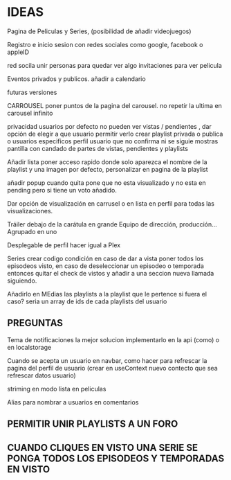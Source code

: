 # IDEAS

Pagina de Peliculas y Series, (posibilidad de añadir videojuegos)

Registro e inicio sesion con redes sociales como google, facebook o appleID

red socila
unir personas para quedar ver algo
invitaciones para ver pelicula

Eventos privados y publicos.
añadir a calendario

futuras versiones

CARROUSEL
poner puntos de la pagina del carousel.
no repetir la ultima en carousel infinito

privacidad usuarios
por defecto no pueden ver vistas / pendientes , dar opción de elegir a que usuario permitir verlo
crear playlist privada o publica o usuarios especificos
perfil usuario que no confirma ni se siguie mostras pantilla con candado de partes de vistas, pendientes y playlists

Añadir lista poner acceso rapido donde solo aparezca el nombre de la playlist y una imagen por defecto, personalizar en pagina de la playlist

añadir popup cuando quita pone que no esta visualizado y no esta en pending pero si tiene un voto añadido.

Dar opción de visualización en carrusel o en lista en perfil para todas las visualizaciones.

Tráiler debajo de la carátula en grande
Equipo de dirección, producción... Agrupado en uno

Desplegable de perfil hacer igual a Plex

Series crear codigo condición en caso de dar a vista poner todos los episodeos visto, en caso de deseleccionar un episodeo o temporada entonces quitar el check de vistos y añadir a una seccion nueva llamada siguiendo.

Añadirlo en MEdias las playlists a la playlist que le pertence si fuera el caso? seria un array de ids de cada playlists del usuario

## PREGUNTAS

Tema de notificaciones la mejor solucion implementarlo en la api (como) o en localstorage

Cuando se acepta un usuario en navbar, como hacer para refrescar la pagina del perfil de usuario (crear en useContext nuevo contecto que sea refrescar datos usuario)

striming en modo lista en peliculas

Alias para nombrar a usuarios en comentarios

## PERMITIR UNIR PLAYLISTS A UN FORO
## CUANDO CLIQUES EN VISTO UNA SERIE SE PONGA TODOS LOS EPISODEOS Y TEMPORADAS EN VISTO